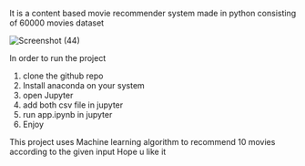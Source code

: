 It is a content based movie recommender system made in python consisting of 60000 movies dataset



![Screenshot (44)](https://user-images.githubusercontent.com/64432421/170852874-39e6b966-a71a-4e18-b0e6-edd90c4ef964.png)



In order to run the project

1. clone the github repo
2. Install anaconda on your system
3. open Jupyter 
4. add both csv file in jupyter
5. run app.ipynb in jupyter
6. Enjoy

This project uses Machine learning algorithm to recommend 10 movies according to the given input
Hope u like it
